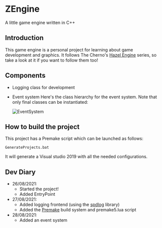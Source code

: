 # ZEngine
A little game engine written in C++

## Introduction
This game engine is a personal project for learning about game development and graphics. It follows The Cherno's [Hazel Engine](https://www.youtube.com/watch?v=JxIZbV_XjAs&list=PLlrATfBNZ98dC-V-N3m0Go4deliWHPFwT&index=1) series, so take a look at it if you want to follow them too!

## Components
* Logging class for development
* Event system
  Here's the class hierarchy for the event system. Note that only final classes can be instantiated:
  
  ![EventSystem](https://user-images.githubusercontent.com/37598162/131226737-4f2bf62e-4e71-48f2-970d-90db38eaafcb.png)

## How to build the project

This project has a Premake script which can be launched as follows:
```
GenerateProjects.bat
```
It will generate a Visual studio 2019 with all the needed configurations.

## Dev Diary
* 26/08/2021: 
  * Started the project!
  * Added EntryPoint
* 27/08/2021:
  * Added logging frontend (using the [spdlog](https://github.com/gabime/spdlog) library)
  * Added the [Premake](https://github.com/premake/premake-core) build system and premake5.lua script
* 28/08/2021:
  * Added an event system 
